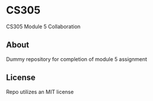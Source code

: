 # CS305
CS305 Module 5 Collaboration
## About
Dummy repository for completion of module 5 assignment
## License
Repo utilizes an MIT license
